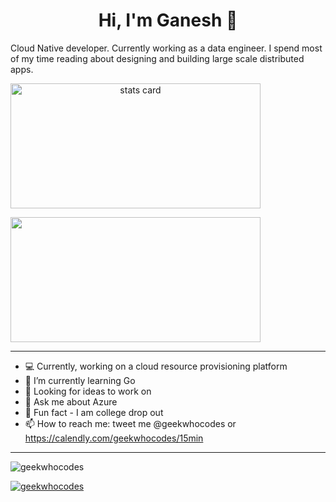 

<h1 align="center">Hi, I'm Ganesh 👋</h1>

Cloud Native developer. 
Currently working as a data engineer. 
I spend most of my time reading about designing and building large scale distributed apps.
<br/>

</p>

<p>
<a align= "center" href="https://github.com/geekwhocodes">
<img alt= "stats card" height="200px" width="400" src="https://github-readme-streak-stats.herokuapp.com/?user=geekwhocodes&theme=chartreuse-dark" />
  </a>
</p>
<img height="200px" width="400" src="https://github-readme-stats.vercel.app/api?username=geekwhocodes&count_private=true&theme=chartreuse-dark&show_icons=true" />

<hr/>

- 💻 Currently, working on a cloud resource provisioning platform
- 🌱 I’m currently learning Go
- 🔦 Looking for ideas to work on
- 💬 Ask me about Azure
- 👻 Fun fact - I am college drop out
- 📫 How to reach me: tweet me @geekwhocodes or https://calendly.com/geekwhocodes/15min

<hr/>

<p align="left"> <img src="https://komarev.com/ghpvc/?username=geekwhocodes&label=Profile%20views&color=58a6ff&style=flat-square" alt="geekwhocodes" /> </p>

<p align="left"> <a href="https://twitter.com/geekwhocodes" target="blank"><img src="https://img.shields.io/twitter/follow/geekwhocodes?logo=twitter&style=for-the-badge" alt="geekwhocodes" /></a> </p>

